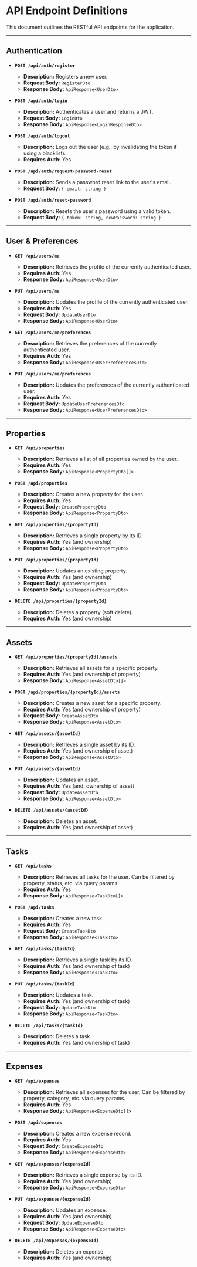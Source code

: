 # API Endpoint Definitions

This document outlines the RESTful API endpoints for the application.

---

## Authentication

-   **`POST /api/auth/register`**
    -   **Description:** Registers a new user.
    -   **Request Body:** `RegisterDto`
    -   **Response Body:** `ApiResponse<UserDto>`

-   **`POST /api/auth/login`**
    -   **Description:** Authenticates a user and returns a JWT.
    -   **Request Body:** `LoginDto`
    -   **Response Body:** `ApiResponse<LoginResponseDto>`

-   **`POST /api/auth/logout`**
    -   **Description:** Logs out the user (e.g., by invalidating the token if using a blacklist).
    -   **Requires Auth:** Yes

-   **`POST /api/auth/request-password-reset`**
    -   **Description:** Sends a password reset link to the user's email.
    -   **Request Body:** `{ email: string }`

-   **`POST /api/auth/reset-password`**
    -   **Description:** Resets the user's password using a valid token.
    -   **Request Body:** `{ token: string, newPassword: string }`

---

## User & Preferences

-   **`GET /api/users/me`**
    -   **Description:** Retrieves the profile of the currently authenticated user.
    -   **Requires Auth:** Yes
    -   **Response Body:** `ApiResponse<UserDto>`

-   **`PUT /api/users/me`**
    -   **Description:** Updates the profile of the currently authenticated user.
    -   **Requires Auth:** Yes
    -   **Request Body:** `UpdateUserDto`
    -   **Response Body:** `ApiResponse<UserDto>`

-   **`GET /api/users/me/preferences`**
    -   **Description:** Retrieves the preferences of the currently authenticated user.
    -   **Requires Auth:** Yes
    -   **Response Body:** `ApiResponse<UserPreferencesDto>`

-   **`PUT /api/users/me/preferences`**
    -   **Description:** Updates the preferences of the currently authenticated user.
    -   **Requires Auth:** Yes
    -   **Request Body:** `UpdateUserPreferencesDto`
    -   **Response Body:** `ApiResponse<UserPreferencesDto>`

---

## Properties

-   **`GET /api/properties`**
    -   **Description:** Retrieves a list of all properties owned by the user.
    -   **Requires Auth:** Yes
    -   **Response Body:** `ApiResponse<PropertyDto[]>`

-   **`POST /api/properties`**
    -   **Description:** Creates a new property for the user.
    -   **Requires Auth:** Yes
    -   **Request Body:** `CreatePropertyDto`
    -   **Response Body:** `ApiResponse<PropertyDto>`

-   **`GET /api/properties/{propertyId}`**
    -   **Description:** Retrieves a single property by its ID.
    -   **Requires Auth:** Yes (and ownership)
    -   **Response Body:** `ApiResponse<PropertyDto>`

-   **`PUT /api/properties/{propertyId}`**
    -   **Description:** Updates an existing property.
    -   **Requires Auth:** Yes (and ownership)
    -   **Request Body:** `UpdatePropertyDto`
    -   **Response Body:** `ApiResponse<PropertyDto>`

-   **`DELETE /api/properties/{propertyId}`**
    -   **Description:** Deletes a property (soft delete).
    -   **Requires Auth:** Yes (and ownership)

---

## Assets

-   **`GET /api/properties/{propertyId}/assets`**
    -   **Description:** Retrieves all assets for a specific property.
    -   **Requires Auth:** Yes (and ownership of property)
    -   **Response Body:** `ApiResponse<AssetDto[]>`

-   **`POST /api/properties/{propertyId}/assets`**
    -   **Description:** Creates a new asset for a specific property.
    -   **Requires Auth:** Yes (and ownership of property)
    -   **Request Body:** `CreateAssetDto`
    -   **Response Body:** `ApiResponse<AssetDto>`

-   **`GET /api/assets/{assetId}`**
    -   **Description:** Retrieves a single asset by its ID.
    -   **Requires Auth:** Yes (and ownership of asset)
    -   **Response Body:** `ApiResponse<AssetDto>`

-   **`PUT /api/assets/{assetId}`**
    -   **Description:** Updates an asset.
    -   **Requires Auth:** Yes (and. ownership of asset)
    -   **Request Body:** `UpdateAssetDto`
    -   **Response Body:** `ApiResponse<AssetDto>`

-   **`DELETE /api/assets/{assetId}`**
    -   **Description:** Deletes an asset.
    -   **Requires Auth:** Yes (and ownership of asset)

---

## Tasks

-   **`GET /api/tasks`**
    -   **Description:** Retrieves all tasks for the user. Can be filtered by property, status, etc. via query params.
    -   **Requires Auth:** Yes
    -   **Response Body:** `ApiResponse<TaskDto[]>`

-   **`POST /api/tasks`**
    -   **Description:** Creates a new task.
    -   **Requires Auth:** Yes
    -   **Request Body:** `CreateTaskDto`
    -   **Response Body:** `ApiResponse<TaskDto>`

-   **`GET /api/tasks/{taskId}`**
    -   **Description:** Retrieves a single task by its ID.
    -   **Requires Auth:** Yes (and ownership of task)
    -   **Response Body:** `ApiResponse<TaskDto>`

-   **`PUT /api/tasks/{taskId}`**
    -   **Description:** Updates a task.
    -   **Requires Auth:** Yes (and ownership of task)
    -   **Request Body:** `UpdateTaskDto`
    -   **Response Body:** `ApiResponse<TaskDto>`

-   **`DELETE /api/tasks/{taskId}`**
    -   **Description:** Deletes a task.
    -   **Requires Auth:** Yes (and ownership of task)

---

## Expenses

-   **`GET /api/expenses`**
    -   **Description:** Retrieves all expenses for the user. Can be filtered by property, category, etc. via query params.
    -   **Requires Auth:** Yes
    -   **Response Body:** `ApiResponse<ExpenseDto[]>`

-   **`POST /api/expenses`**
    -   **Description:** Creates a new expense record.
    -   **Requires Auth:** Yes
    -   **Request Body:** `CreateExpenseDto`
    -   **Response Body:** `ApiResponse<ExpenseDto>`

-   **`GET /api/expenses/{expenseId}`**
    -   **Description:** Retrieves a single expense by its ID.
    -   **Requires Auth:** Yes (and ownership)
    -   **Response Body:** `ApiResponse<ExpenseDto>`

-   **`PUT /api/expenses/{expenseId}`**
    -   **Description:** Updates an expense.
    -   **Requires Auth:** Yes (and ownership)
    -   **Request Body:** `UpdateExpenseDto`
    -   **Response Body:** `ApiResponse<ExpenseDto>`

-   **`DELETE /api/expenses/{expenseId}`**
    -   **Description:** Deletes an expense.
    -   **Requires Auth:** Yes (and ownership)
